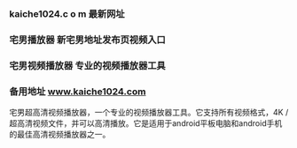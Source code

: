 ### kaiche1024.c o m 最新网址
### 宅男播放器 新宅男地址发布页视频入口
### 宅男视频播放器 专业的视频播放器工具
### 备用地址 www.kaiche1024.com
宅男超高清视频播放器，一个专业的视频播放器工具。它支持所有视频格式，4K /超高清视频文件，并可以高清播放。它是适用于android平板电脑和android手机的最佳高清视频播放器之一。
